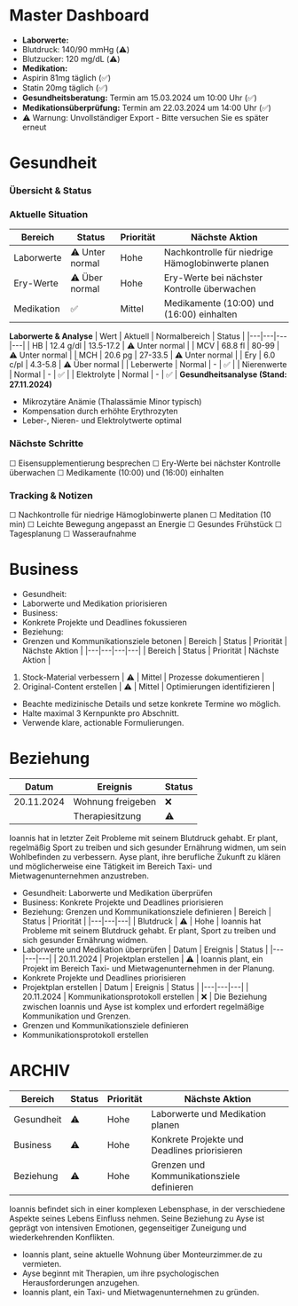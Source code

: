 # Master Dashboard
- **Laborwerte:**
- Blutdruck: 140/90 mmHg (⚠️)
- Blutzucker: 120 mg/dL (⚠️)
- **Medikation:**
- Aspirin 81mg täglich (✅)
- Statin 20mg täglich (✅)
- **Gesundheitsberatung:** Termin am 15.03.2024 um 10:00 Uhr (✅)
- **Medikationsüberprüfung:** Termin am 22.03.2024 um 14:00 Uhr (✅)
- ⚠️ Warnung: Unvollständiger Export - Bitte versuchen Sie es später erneut

# Gesundheit
### Übersicht & Status
### Aktuelle Situation
| Bereich | Status | Priorität | Nächste Aktion |
|---|---|---|---|
| Laborwerte | ⚠️ Unter normal | Hohe | Nachkontrolle für niedrige Hämoglobinwerte planen |
| Ery-Werte | ⚠️ Über normal | Hohe | Ery-Werte bei nächster Kontrolle überwachen |
| Medikation | ✅ | Mittel | Medikamente (10:00) und (16:00) einhalten |
**Laborwerte & Analyse**
| Wert | Aktuell | Normalbereich | Status |
|---|---|---|---|
| HB | 12.4 g/dl | 13.5-17.2 | ⚠️ Unter normal |
| MCV | 68.8 fl | 80-99 | ⚠️ Unter normal |
| MCH | 20.6 pg | 27-33.5 | ⚠️ Unter normal |
| Ery | 6.0 c/pl | 4.3-5.8 | ⚠️ Über normal |
| Leberwerte | Normal | - | ✅ |
| Nierenwerte | Normal | - | ✅ |
| Elektrolyte | Normal | - | ✅ |
**Gesundheitsanalyse (Stand: 27.11.2024)**
- Mikrozytäre Anämie (Thalassämie Minor typisch)
- Kompensation durch erhöhte Erythrozyten
- Leber-, Nieren- und Elektrolytwerte optimal
### Nächste Schritte
☐ Eisensupplementierung besprechen
☐ Ery-Werte bei nächster Kontrolle überwachen
☐ Medikamente (10:00) und (16:00) einhalten
### Tracking & Notizen
☐ Nachkontrolle für niedrige Hämoglobinwerte planen
☐ Meditation (10 min)
☐ Leichte Bewegung angepasst an Energie
☐ Gesundes Frühstück
☐ Tagesplanung
☐ Wasseraufnahme

# Business
- Gesundheit:
- Laborwerte und Medikation priorisieren
- Business:
- Konkrete Projekte und Deadlines fokussieren
- Beziehung:
- Grenzen und Kommunikationsziele betonen
| Bereich | Status | Priorität | Nächste Aktion |
|---|---|---|---|
| Bereich | Status | Priorität | Nächste Aktion |
1. Stock-Material verbessern | ⚠️ | Mittel | Prozesse dokumentieren |
2. Original-Content erstellen | ⚠️ | Mittel | Optimierungen identifizieren |
- Beachte medizinische Details und setze konkrete Termine wo möglich.
- Halte maximal 3 Kernpunkte pro Abschnitt.
- Verwende klare, actionable Formulierungen.

# Beziehung
| Datum | Ereignis | Status |
|---|---|---|
| 20.11.2024 | Wohnung freigeben | ❌ |
|   | Therapiesitzung | ⚠️  |
Ioannis hat in letzter Zeit Probleme mit seinem Blutdruck gehabt. Er plant, regelmäßig Sport zu treiben und sich gesunder Ernährung widmen, um sein Wohlbefinden zu verbessern.
Ayse plant, ihre berufliche Zukunft zu klären und möglicherweise eine Tätigkeit im Bereich Taxi- und Mietwagenunternehmen anzustreben.
- Gesundheit: Laborwerte und Medikation überprüfen
- Business: Konkrete Projekte und Deadlines priorisieren
- Beziehung: Grenzen und Kommunikationsziele definieren
| Bereich | Status | Priorität |
|---|---|---|
| Blutdruck | ⚠️ | Hohe |
Ioannis hat Probleme mit seinem Blutdruck gehabt. Er plant, Sport zu treiben und sich gesunder Ernährung widmen.
- Laborwerte und Medikation überprüfen
| Datum | Ereignis | Status |
|---|---|---|
| 20.11.2024 | Projektplan erstellen | ⚠️ |
Ioannis plant, ein Projekt im Bereich Taxi- und Mietwagenunternehmen in der Planung.
- Konkrete Projekte und Deadlines priorisieren
- Projektplan erstellen
| Datum | Ereignis | Status |
|---|---|---|
| 20.11.2024 | Kommunikationsprotokoll erstellen | ❌ |
Die Beziehung zwischen Ioannis und Ayse ist komplex und erfordert regelmäßige Kommunikation und Grenzen.
- Grenzen und Kommunikationsziele definieren
- Kommunikationsprotokoll erstellen

# ARCHIV
| Bereich | Status | Priorität | Nächste Aktion |
|---|---|---|---|
| Gesundheit | ⚠️ | Hohe | Laborwerte und Medikation planen |
| Business | ⚠️ | Hohe | Konkrete Projekte und Deadlines priorisieren |
| Beziehung | ⚠️ | Hohe | Grenzen und Kommunikationsziele definieren |
Ioannis befindet sich in einer komplexen Lebensphase, in der verschiedene Aspekte seines Lebens Einfluss nehmen. Seine Beziehung zu Ayse ist geprägt von intensiven Emotionen, gegenseitiger Zuneigung und wiederkehrenden Konflikten.
- Ioannis plant, seine aktuelle Wohnung über Monteurzimmer.de zu vermieten.
- Ayse beginnt mit Therapien, um ihre psychologischen Herausforderungen anzugehen.
- Ioannis plant, ein Taxi- und Mietwagenunternehmen zu gründen.